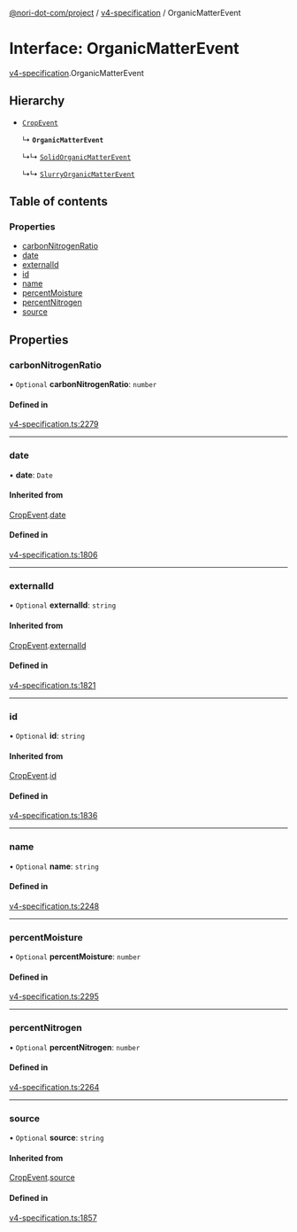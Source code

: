[@nori-dot-com/project](../README.md) / [v4-specification](../modules/v4_specification.md) / OrganicMatterEvent

# Interface: OrganicMatterEvent

[v4-specification](../modules/v4_specification.md).OrganicMatterEvent

## Hierarchy

- [`CropEvent`](v4_specification.CropEvent.md)

  ↳ **`OrganicMatterEvent`**

  ↳↳ [`SolidOrganicMatterEvent`](v4_specification.SolidOrganicMatterEvent.md)

  ↳↳ [`SlurryOrganicMatterEvent`](v4_specification.SlurryOrganicMatterEvent.md)

## Table of contents

### Properties

- [carbonNitrogenRatio](v4_specification.OrganicMatterEvent.md#carbonnitrogenratio)
- [date](v4_specification.OrganicMatterEvent.md#date)
- [externalId](v4_specification.OrganicMatterEvent.md#externalid)
- [id](v4_specification.OrganicMatterEvent.md#id)
- [name](v4_specification.OrganicMatterEvent.md#name)
- [percentMoisture](v4_specification.OrganicMatterEvent.md#percentmoisture)
- [percentNitrogen](v4_specification.OrganicMatterEvent.md#percentnitrogen)
- [source](v4_specification.OrganicMatterEvent.md#source)

## Properties

### carbonNitrogenRatio

• `Optional` **carbonNitrogenRatio**: `number`

#### Defined in

[v4-specification.ts:2279](https://github.com/nori-dot-eco/nori-dot-com/blob/efae8bc/packages/project/src/v4-specification.ts#L2279)

___

### date

• **date**: `Date`

#### Inherited from

[CropEvent](v4_specification.CropEvent.md).[date](v4_specification.CropEvent.md#date)

#### Defined in

[v4-specification.ts:1806](https://github.com/nori-dot-eco/nori-dot-com/blob/efae8bc/packages/project/src/v4-specification.ts#L1806)

___

### externalId

• `Optional` **externalId**: `string`

#### Inherited from

[CropEvent](v4_specification.CropEvent.md).[externalId](v4_specification.CropEvent.md#externalid)

#### Defined in

[v4-specification.ts:1821](https://github.com/nori-dot-eco/nori-dot-com/blob/efae8bc/packages/project/src/v4-specification.ts#L1821)

___

### id

• `Optional` **id**: `string`

#### Inherited from

[CropEvent](v4_specification.CropEvent.md).[id](v4_specification.CropEvent.md#id)

#### Defined in

[v4-specification.ts:1836](https://github.com/nori-dot-eco/nori-dot-com/blob/efae8bc/packages/project/src/v4-specification.ts#L1836)

___

### name

• `Optional` **name**: `string`

#### Defined in

[v4-specification.ts:2248](https://github.com/nori-dot-eco/nori-dot-com/blob/efae8bc/packages/project/src/v4-specification.ts#L2248)

___

### percentMoisture

• `Optional` **percentMoisture**: `number`

#### Defined in

[v4-specification.ts:2295](https://github.com/nori-dot-eco/nori-dot-com/blob/efae8bc/packages/project/src/v4-specification.ts#L2295)

___

### percentNitrogen

• `Optional` **percentNitrogen**: `number`

#### Defined in

[v4-specification.ts:2264](https://github.com/nori-dot-eco/nori-dot-com/blob/efae8bc/packages/project/src/v4-specification.ts#L2264)

___

### source

• `Optional` **source**: `string`

#### Inherited from

[CropEvent](v4_specification.CropEvent.md).[source](v4_specification.CropEvent.md#source)

#### Defined in

[v4-specification.ts:1857](https://github.com/nori-dot-eco/nori-dot-com/blob/efae8bc/packages/project/src/v4-specification.ts#L1857)
